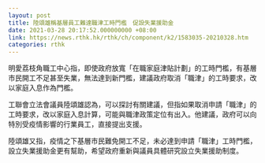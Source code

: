 ```yaml
---
layout: post
title: 陸頌雄稱基層員工難達職津工時門檻　促設失業援助金
date: 2021-03-28 20:17:52.000000000 +08:00
link: https://news.rthk.hk/rthk/ch/component/k2/1583035-20210328.htm
categories: rthk
---
```


明愛荔枝角職工中心指，即使政府放寬「在職家庭津貼計劃」的工時門檻，有基層市民開工不足甚至失業，無法達到新門檻，建議政府取消「職津」的工時要求，改以家庭入息作為門檻。

工聯會立法會議員陸頌雄認為，可以探討有關建議，但指如果取消申請「職津」的工時要求，改以家庭入息計算，可能與職津政策定位有出入。他建議，政府可以向特別受疫情影響的行業員工，直接提出支援。

陸頌雄又指，疫情之下基層市民難免開工不足，未必達到申請「職津」工時門檻，設立失業援助金更有幫助，希望政府重新與議員具體研究設立失業援助制度。
